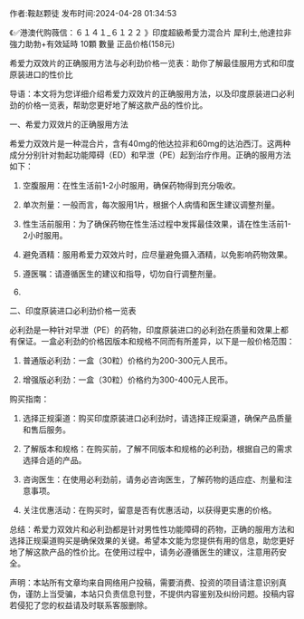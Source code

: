 <p>作者:鞍赵颗徒 发布时间:2024-04-28 01:34:53</p>
<p>《✅港澳代购薇信：６１４１_６１２２ 》印度超級希愛力混合片 犀利士,他達拉非 強力助勃+有效延時 10顆 數量 正品价格(158元) </p>
									<p></p><p>希爱力双效片的正确服用方法与必利劲价格一览表：助你了解最佳服用方式和印度原装进口的性价比</p><p>导语：本文将为您详细介绍希爱力双效片的正确服用方法，以及印度原装进口必利劲的价格一览表，帮助您更好地了解这款产品的性价比。</p><p></p><p>一、希爱力双效片的正确服用方法</p><p>希爱力双效片是一种混合片，含有40mg的他达拉非和60mg的达泊西汀。这两种成分分别针对勃起功能障碍（ED）和早泄（PE）起到治疗作用。正确的服用方法如下：</p><ol style class><li><p>空腹服用：在性生活前1-2小时服用，确保药物得到充分吸收。</p></li><li><p>单次剂量：一般而言，每次服用1片，根据个人病情和医生建议调整剂量。</p></li><li><p>性生活前服用：为了确保药物在性生活过程中发挥最佳效果，请在性生活前1-2小时服用。</p></li><li><p>避免酒精：服用希爱力双效片时，应尽量避免摄入酒精，以免影响药物效果。</p></li><li><p>遵医嘱：请遵循医生的建议和指导，切勿自行调整剂量。</p></li><li><p></p></li></ol><p>二、印度原装进口必利劲价格一览表</p><p>必利劲是一种针对早泄（PE）的药物，印度原装进口的必利劲在质量和效果上都有保证。一盒必利劲的价格因版本和规格不同而有所差异，以下是一般价格范围：</p><ol style class><li><p>普通版必利劲：一盒（30粒）价格约为200-300元人民币。</p></li><li><p>增强版必利劲：一盒（30粒）价格约为300-400元人民币。</p></li></ol><p>购买指南：</p><ol style class><li><p>选择正规渠道：购买印度原装进口必利劲时，请选择正规渠道，确保产品质量和售后服务。</p></li><li><p>了解版本和规格：在购买前，了解不同版本和规格的必利劲，根据自己的需求选择合适的产品。</p></li><li><p>咨询医生：在使用必利劲前，请务必咨询医生，了解药物的适应症、剂量和注意事项。</p></li><li><p>关注优惠活动：在购买时，留意是否有优惠活动，以获得更实惠的价格。</p></li></ol><p>总结：希爱力双效片和必利劲都是针对男性性功能障碍的药物，正确的服用方法和选择正规渠道购买是确保效果的关键。希望本文能为您提供有用的信息，助您更好地了解这款产品的性价比。在使用过程中，请务必遵循医生的建议，注意用药安全。</p><p></p><p></p>				声明：本站所有文章均来自网络用户投稿，需要消费、投资的项目请注意识别真伪，谨防上当受骗，本站只负责信息刊登，不提供内容鉴别及纠纷问题。投稿内容若侵犯了您的权益请及时联系客服删除。				
